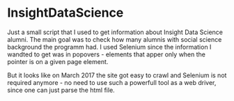 # InsightDataScience

Just a small script that I used to get information about Insight Data Science alumni.
The main goal was to check how many alumnis with social science background the programm had.
I used Selenium since the information I wandted to get was in popovers - elements that apper only when the pointer is on a given page element.

But it looks like on March 2017 the site got easy to crawl and Selenium is not required anymore - no need to use such a powerfull tool as a web driver, 
since one can just parse the html file.
